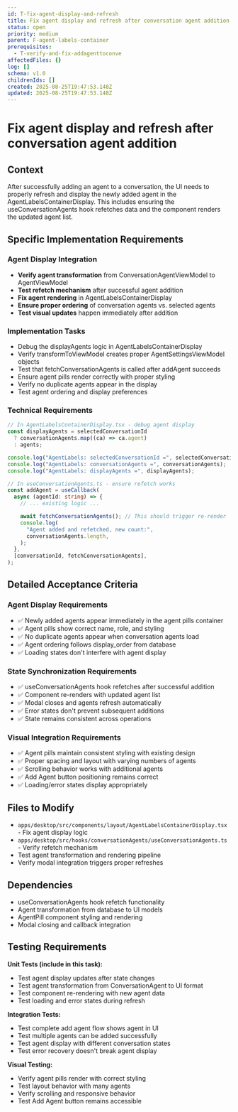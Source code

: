 ```yaml
---
id: T-fix-agent-display-and-refresh
title: Fix agent display and refresh after conversation agent addition
status: open
priority: medium
parent: F-agent-labels-container
prerequisites:
  - T-verify-and-fix-addagenttoconve
affectedFiles: {}
log: []
schema: v1.0
childrenIds: []
created: 2025-08-25T19:47:53.148Z
updated: 2025-08-25T19:47:53.148Z
---
```


# Fix agent display and refresh after conversation agent addition

## Context

After successfully adding an agent to a conversation, the UI needs to properly refresh and display the newly added agent in the AgentLabelsContainerDisplay. This includes ensuring the useConversationAgents hook refetches data and the component renders the updated agent list.

## Specific Implementation Requirements

### Agent Display Integration

- **Verify agent transformation** from ConversationAgentViewModel to AgentViewModel
- **Test refetch mechanism** after successful agent addition
- **Fix agent rendering** in AgentLabelsContainerDisplay
- **Ensure proper ordering** of conversation agents vs. selected agents
- **Test visual updates** happen immediately after addition

### Implementation Tasks

- Debug the displayAgents logic in AgentLabelsContainerDisplay
- Verify transformToViewModel creates proper AgentSettingsViewModel objects
- Test that fetchConversationAgents is called after addAgent succeeds
- Ensure agent pills render correctly with proper styling
- Verify no duplicate agents appear in the display
- Test agent ordering and display preferences

### Technical Requirements

```typescript
// In AgentLabelsContainerDisplay.tsx - debug agent display
const displayAgents = selectedConversationId
  ? conversationAgents.map((ca) => ca.agent)
  : agents;

console.log("AgentLabels: selectedConversationId =", selectedConversationId);
console.log("AgentLabels: conversationAgents =", conversationAgents);
console.log("AgentLabels: displayAgents =", displayAgents);

// In useConversationAgents.ts - ensure refetch works
const addAgent = useCallback(
  async (agentId: string) => {
    // ... existing logic ...

    await fetchConversationAgents(); // This should trigger re-render
    console.log(
      "Agent added and refetched, new count:",
      conversationAgents.length,
    );
  },
  [conversationId, fetchConversationAgents],
);
```

## Detailed Acceptance Criteria

### Agent Display Requirements

- ✅ Newly added agents appear immediately in the agent pills container
- ✅ Agent pills show correct name, role, and styling
- ✅ No duplicate agents appear when conversation agents load
- ✅ Agent ordering follows display_order from database
- ✅ Loading states don't interfere with agent display

### State Synchronization Requirements

- ✅ useConversationAgents hook refetches after successful addition
- ✅ Component re-renders with updated agent list
- ✅ Modal closes and agents refresh automatically
- ✅ Error states don't prevent subsequent additions
- ✅ State remains consistent across operations

### Visual Integration Requirements

- ✅ Agent pills maintain consistent styling with existing design
- ✅ Proper spacing and layout with varying numbers of agents
- ✅ Scrolling behavior works with additional agents
- ✅ Add Agent button positioning remains correct
- ✅ Loading/error states display appropriately

## Files to Modify

- `apps/desktop/src/components/layout/AgentLabelsContainerDisplay.tsx` - Fix agent display logic
- `apps/desktop/src/hooks/conversationAgents/useConversationAgents.ts` - Verify refetch mechanism
- Test agent transformation and rendering pipeline
- Verify modal integration triggers proper refreshes

## Dependencies

- useConversationAgents hook refetch functionality
- Agent transformation from database to UI models
- AgentPill component styling and rendering
- Modal closing and callback integration

## Testing Requirements

**Unit Tests (include in this task):**

- Test agent display updates after state changes
- Test agent transformation from ConversationAgent to UI format
- Test component re-rendering with new agent data
- Test loading and error states during refresh

**Integration Tests:**

- Test complete add agent flow shows agent in UI
- Test multiple agents can be added successfully
- Test agent display with different conversation states
- Test error recovery doesn't break agent display

**Visual Testing:**

- Verify agent pills render with correct styling
- Test layout behavior with many agents
- Verify scrolling and responsive behavior
- Test Add Agent button remains accessible
